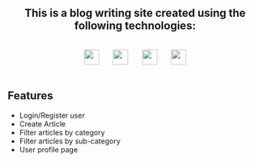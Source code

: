 <div align="center">

## This is a blog writing site created using the following technologies:

</div>
<br/>
<div align="center">
    <a href="https://nextjs.org/" target="_blank"><img src="https://upload.wikimedia.org/wikipedia/commons/thumb/8/8e/Nextjs-logo.svg/1280px-Nextjs-logo.svg.png" height="30"/></a>
    <span>&nbsp;&nbsp;&nbsp;&nbsp;&nbsp;</span>
    <a href="https://hasura.io/" target="_blank"><img src="https://hasura.io/brand-assets/hasura-logo-primary-dark.png" height="30"/></a>
    <span>&nbsp;&nbsp;&nbsp;&nbsp;&nbsp;</span>
    <a href="https://nhost.io/" target="_blank"><img src="https://images.saasworthy.com/nhost_10768_logo_1604062381_jvtlr.svg"  height="30"/></a>
    <span>&nbsp;&nbsp;&nbsp;&nbsp;&nbsp;</span>
    <a href="https://tailwindcss.com/" target="_blank"><img src="https://upload.wikimedia.org/wikipedia/commons/thumb/d/d5/Tailwind_CSS_Logo.svg/2048px-Tailwind_CSS_Logo.svg.png" height="30"/></a>
</div>
<br/>

## Features

- Login/Register user
- Create Article
- Filter articles by category
- Filter articles by sub-category
- User profile page

